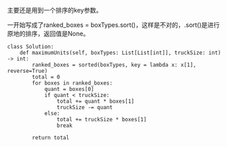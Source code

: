 主要还是用到一个排序的key参数。

一开始写成了ranked_boxes = boxTypes.sort()，这样是不对的，.sort()是进行原地的排序，返回值是None。


```
class Solution:
    def maximumUnits(self, boxTypes: List[List[int]], truckSize: int) -> int:
        ranked_boxes = sorted(boxTypes, key = lambda x: x[1], reverse=True)
        total = 0
        for boxes in ranked_boxes:
            quant = boxes[0]
            if quant < truckSize:
                total += quant * boxes[1]
                truckSize -= quant
            else:
                total += truckSize * boxes[1]
                break
                
        return total
```
